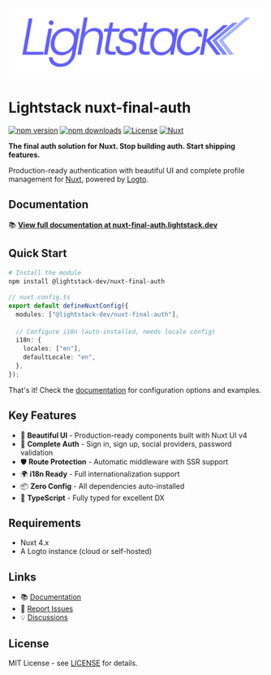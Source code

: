 ![Lighstack logo](https://raw.githubusercontent.com/lightstack-dev/.github/refs/heads/main/assets/lighstack-logo-2025-08-protected.svg)

# Lightstack nuxt-final-auth

[![npm version][npm-version-src]][npm-version-href]
[![npm downloads][npm-downloads-src]][npm-downloads-href]
[![License][license-src]][license-href]
[![Nuxt][nuxt-src]][nuxt-href]

**The final auth solution for Nuxt. Stop building auth. Start shipping features.**

Production-ready authentication with beautiful UI and complete profile management for [Nuxt](https://nuxt.com/), powered by [Logto](https://logto.io/).

## Documentation

📚 **[View full documentation at nuxt-final-auth.lightstack.dev](https://nuxt-final-auth.lightstack.dev)**

## Quick Start

```bash
# Install the module
npm install @lightstack-dev/nuxt-final-auth
```

```typescript
// nuxt.config.ts
export default defineNuxtConfig({
  modules: ["@lightstack-dev/nuxt-final-auth"],

  // Configure i18n (auto-installed, needs locale config)
  i18n: {
    locales: ["en"],
    defaultLocale: "en",
  },
});
```

That's it! Check the [documentation](https://nuxt-final-auth.lightstack.dev) for configuration options and examples.

## Key Features

- 🎨 **Beautiful UI** - Production-ready components built with Nuxt UI v4
- 🔐 **Complete Auth** - Sign in, sign up, social providers, password validation
- 🛡️ **Route Protection** - Automatic middleware with SSR support
- 🌍 **i18n Ready** - Full internationalization support
- 📦 **Zero Config** - All dependencies auto-installed
- 🚀 **TypeScript** - Fully typed for excellent DX


## Requirements

- Nuxt 4.x
- A Logto instance (cloud or self-hosted)

## Links

- 📚 [Documentation](https://nuxt-final-auth.lightstack.dev)
- 🐛 [Report Issues](https://github.com/lightstack-dev/nuxt-final-auth/issues)
- 💡 [Discussions](https://github.com/lightstack-dev/nuxt-final-auth/discussions)

## License

MIT License - see [LICENSE](LICENSE) for details.

<!-- Badges -->

[npm-version-src]: https://img.shields.io/npm/v/@lightstack-dev/nuxt-final-auth/latest.svg?style=flat&colorA=020420&colorB=00DC82
[npm-version-href]: https://npmjs.com/package/@lightstack-dev/nuxt-final-auth
[npm-downloads-src]: https://img.shields.io/npm/dm/@lightstack-dev/nuxt-final-auth.svg?style=flat&colorA=020420&colorB=00DC82
[npm-downloads-href]: https://npm.chart.dev/@lightstack-dev/nuxt-final-auth
[license-src]: https://img.shields.io/npm/l/@lightstack-dev/nuxt-final-auth.svg?style=flat&colorA=020420&colorB=00DC82
[license-href]: https://npmjs.com/package/@lightstack-dev/nuxt-final-auth
[nuxt-src]: https://img.shields.io/badge/Nuxt-020420?logo=nuxt.js
[nuxt-href]: https://nuxt.com
